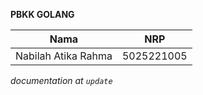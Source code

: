 **PBKK GOLANG**

| Nama | NRP |
| --- | --- |
| Nabilah Atika Rahma | 5025221005 |

_documentation at `update`_
